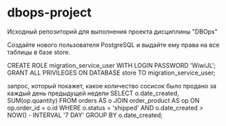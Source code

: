 # dbops-project
Исходный репозиторий для выполнения проекта дисциплины "DBOps"

Создайте нового пользователя PostgreSQL и выдайте ему права на все таблицы в базе store.

CREATE ROLE migration_service_user WITH LOGIN PASSWORD 'WiwiJL';
GRANT ALL PRIVILEGES ON DATABASE store TO migration_service_user;

запрос, который покажет, какое количество сосисок было продано за каждый день предыдущей недели
SELECT o.date_created, SUM(op.quantity)
FROM orders AS o
JOIN order_product AS op ON op.order_id = o.id
WHERE o.status = 'shipped' AND o.date_created > NOW() - INTERVAL '7 DAY'
GROUP BY o.date_created;

